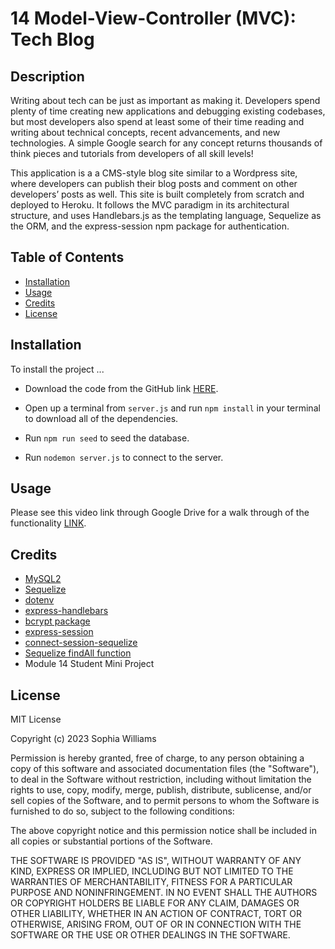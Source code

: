 # 14 Model-View-Controller (MVC): Tech Blog

## Description

Writing about tech can be just as important as making it. Developers spend plenty of time creating new applications and debugging existing codebases, but most developers also spend at least some of their time reading and writing about technical concepts, recent advancements, and new technologies. A simple Google search for any concept returns thousands of think pieces and tutorials from developers of all skill levels!

This application is a a CMS-style blog site similar to a Wordpress site, where developers can publish their blog posts and comment on other developers’ posts as well. This site is built completely from scratch and deployed to Heroku. It follows the MVC paradigm in its architectural structure, and uses Handlebars.js as the templating language, Sequelize as the ORM, and the express-session npm package for authentication.

## Table of Contents 

- [Installation](#installation)
- [Usage](#usage)
- [Credits](#credits)
- [License](#license)

## Installation

To install the project ... 

* Download the code from the GitHub link [HERE](https://github.com/sophiawilliams16/tech-blog). 

* Open up a terminal from `server.js` and run `npm install` in your terminal to download all of the dependencies.  

* Run `npm run seed` to seed the database. 

* Run `nodemon server.js` to connect to the server. 

## Usage  

Please see this video link through Google Drive for a walk through of the functionality [LINK]().

## Credits

- [MySQL2](https://www.npmjs.com/package/mysql2)
- [Sequelize](https://www.npmjs.com/package/sequelize) 
- [dotenv](https://www.npmjs.com/package/dotenv) 
- [express-handlebars](https://www.npmjs.com/package/express-handlebars)
- [bcrypt package](https://www.npmjs.com/package/bcrypt)
- [express-session](https://www.npmjs.com/package/express-session)
- [connect-session-sequelize](https://www.npmjs.com/package/connect-session-sequelize)
- [Sequelize findAll function](https://www.tabnine.com/code/javascript/functions/sequelize/Model/findAll)
- Module 14 Student Mini Project

## License 
MIT License

Copyright (c) 2023 Sophia Williams 

Permission is hereby granted, free of charge, to any person obtaining a copy of this software and associated documentation files (the "Software"), to deal in the Software without restriction, including without limitation the rights to use, copy, modify, merge, publish, distribute, sublicense, and/or sell copies of the Software, and to permit persons to whom the Software is furnished to do so, subject to the following conditions:

The above copyright notice and this permission notice shall be included in all copies or substantial portions of the Software.

THE SOFTWARE IS PROVIDED "AS IS", WITHOUT WARRANTY OF ANY KIND, EXPRESS OR IMPLIED, INCLUDING BUT NOT LIMITED TO THE WARRANTIES OF MERCHANTABILITY, FITNESS FOR A PARTICULAR PURPOSE AND NONINFRINGEMENT. IN NO EVENT SHALL THE AUTHORS OR COPYRIGHT HOLDERS BE LIABLE FOR ANY CLAIM, DAMAGES OR OTHER LIABILITY, WHETHER IN AN ACTION OF CONTRACT, TORT OR OTHERWISE, ARISING FROM, OUT OF OR IN CONNECTION WITH THE SOFTWARE OR THE USE OR OTHER DEALINGS IN THE SOFTWARE.